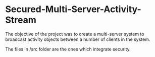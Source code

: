 # Secured-Multi-Server-Activity-Stream
The objective of the project was to create a multi-server system to broadcast activity objects between a number of clients in the system.

The files in /src folder are the ones which integrate security. 
